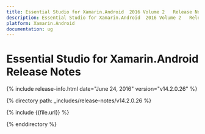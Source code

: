 ```yaml
---
title: Essential Studio for Xamarin.Android  2016 Volume 2   Release Notes  
description: Essential Studio for Xamarin.Android  2016 Volume 2   Release Notes  
platform: Xamarin.Android
documentation: ug
---
```


# Essential Studio for Xamarin.Android  Release Notes  

{% include release-info.html date="June 24, 2016"  version="v14.2.0.26" %} 


{% directory path: _includes/release-notes/v14.2.0.26 %}

{% include {{file.url}} %}

{% enddirectory %}